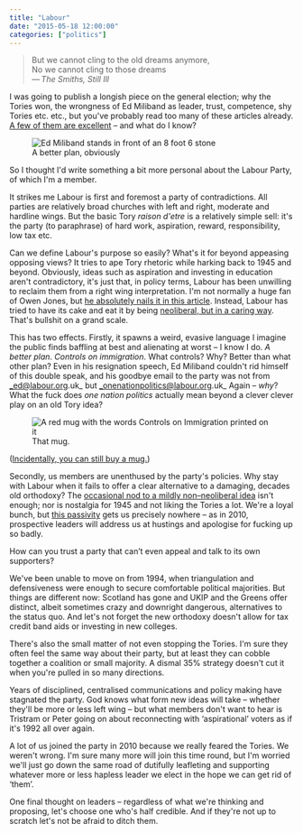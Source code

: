 ```yaml
---
title: "Labour"
date: "2015-05-18 12:00:00"
categories: ["politics"]
---
```



> But we cannot cling to the old dreams anymore,<br>No we cannot cling to those dreams<br>&#8212;&thinsp;<cite>The Smiths, Still Ill</cite>

I was going to publish a longish piece on the general election; why the Tories won, the wrongness of Ed Miliband as leader, trust, competence, shy Tories etc. etc., but you've probably read too many of these articles already. [A few of them are excellent](https://www.theguardian.com/commentisfree/2015/may/11/labour-missing-soul-burnham-umunna-cooper-disconnected-values) &#8211; and what do I know?

<figure>

<img src="/images/ed-stone.jpeg" alt="Ed Miliband stands in front of an 8 foot 6 stone">

<figcaption class="figcaption">A better plan, obviously</figcaption>

</figure>

So I thought I'd write something a bit more personal about the Labour Party, of which I'm a member.

It strikes me Labour is first and foremost a party of contradictions. All parties are relatively broad churches with left and right, moderate and hardline wings. But the basic Tory <i>raison d'etre</i> is a relatively simple sell: it's the party (to paraphrase) of hard work, aspiration, reward, responsibility, low tax etc.

Can we define Labour's purpose so easily? What's it for beyond appeasing opposing views? It tries to ape Tory rhetoric while harking back to 1945 and beyond. Obviously, ideas such as aspiration and investing in education aren't contradictory, it's just that, in policy terms, Labour has been unwilling to reclaim them from a right wing interpretation. I'm not normally a huge fan of Owen Jones, but [he absolutely nails it in this article](https://www.theguardian.com/commentisfree/2015/may/12/tories-aspiration-labour-ambition-conservatives). Instead, Labour has tried to have its cake and eat it by being [neoliberal, but in a caring way](/2014/09/hate-labour-need-labour/). That's bullshit on a grand scale.

This has two effects. Firstly, it spawns a weird, evasive language I imagine the public finds baffling at best and alienating at worst &#8211; I know I do. _A better plan_. _Controls on immigration_. What controls? Why? Better than what other plan? Even in his resignation speech, Ed Miliband couldn't rid himself of this double speak, and his goodbye email to the party was not from _ed@labour.org.uk_ but _onenationpolitics@labour.org.uk_ Again &#8211; _why_? What the fuck does _one nation politics_ actually mean beyond a clever clever play on an old Tory idea?

<figure>

<img src="/images/mug.jpg" alt="A red mug with the words Controls on Immigration printed on it">

<figcaption class="figcaption">That mug.</figcaption>

</figure>

([Incidentally, you can still buy a mug.](https://shop.labour.org.uk/products/pledge-4-mug-controls-on-immigration-551/))

Secondly, us members are unenthused by the party's policies. Why stay with Labour when it fails to offer a clear alternative to a damaging, decades old orthodoxy? The [occasional nod to a mildly non&#8211;neoliberal idea](/2014/09/minimum-wage-legalises-low-pay/) isn't enough; nor is nostalgia for 1945 and not liking the Tories a lot. We're a loyal bunch, but [this passivity](/2014/09/hate-labour-need-labour/) gets us precisely nowhere &#8211; as in 2010, prospective leaders will address us at hustings and apologise for fucking up so badly.

How can you trust a party that can’t even appeal and talk to its own supporters?

We've been unable to move on from 1994, when triangulation and defensiveness were enough to secure comfortable political majorities. But things are different now: Scotland has gone and UKIP and the Greens offer distinct, albeit sometimes crazy and downright dangerous, alternatives to the status quo. And let's not forget the new orthodoxy doesn't allow for tax credit band aids or investing in new colleges.

There's also the small matter of not even stopping the Tories. I'm sure they often feel the same way about their party, but at least they can cobble together a coalition or small majority. A dismal 35% strategy doesn't cut it when you're pulled in so many directions.

Years of disciplined, centralised communications and policy making have stagnated the party. God knows what form new ideas will take &#8211; whether they'll be more or less left wing &#8211; but what members don't want to hear is Tristram or Peter going on about reconnecting with &#8216;aspirational&#8217; voters as if it's 1992 all over again.

A lot of us joined the party in 2010 because we really feared the Tories. We weren't wrong. I'm sure many more will join this time round, but I'm worried we'll just go down the same road of dutifully leafleting and supporting whatever more or less hapless leader we elect in the hope we can get rid of &#8216;them&#8217;.

One final thought on leaders &#8211; regardless of what we're thinking and proposing, let's choose one who's half credible. And if they're not up to scratch let's not be afraid to ditch them.
